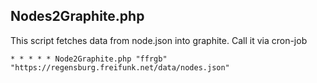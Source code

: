 ## Nodes2Graphite.php


This script fetches data from node.json into graphite.
Call it via cron-job

	* * * * * Node2Graphite.php "ffrgb" "https://regensburg.freifunk.net/data/nodes.json"

